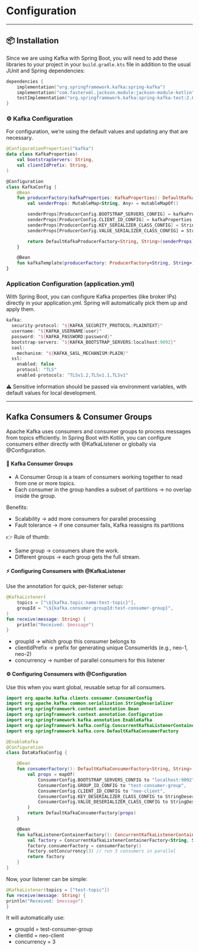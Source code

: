 # Configuration

---

## 📦 Installation

Since we are using Kafka with Spring Boot, you will need to add these libraries to your project in your `build.gradle.kts` file in addition to the usual JUnit and Spring dependencies:

```kotlin
dependencies {
    implementation("org.springframework.kafka:spring-kafka")
    implementation("com.fasterxml.jackson.module:jackson-module-kotlin")
    testImplementation("org.springframework.kafka:spring-kafka-test:2.6.5")
}
```

### ⚙️ Kafka Configuration
For configuration, we’re using the default values and updating any that are necessary.

```kotlin
@ConfigurationProperties("kafka")
data class KafkaProperties(
    val bootstrapServers: String,
    val clientIdPrefix: String,
)

@Configuration
class KafkaConfig {
    @Bean
    fun producerFactory(kafkaProperties: KafkaProperties): DefaultKafkaProducerFactory<String, String> {
        val senderProps: MutableMap<String, Any> = mutableMapOf()

        senderProps[ProducerConfig.BOOTSTRAP_SERVERS_CONFIG] = kafkaProperties.bootstrapServers
        senderProps[ProducerConfig.CLIENT_ID_CONFIG] = kafkaProperties.clientIdPrefix
        senderProps[ProducerConfig.KEY_SERIALIZER_CLASS_CONFIG] = StringSerializer::class.java
        senderProps[ProducerConfig.VALUE_SERIALIZER_CLASS_CONFIG] = StringSerializer::class.java

        return DefaultKafkaProducerFactory<String, String>(senderProps)
    }

    @Bean
    fun kafkaTemplate(producerFactory: ProducerFactory<String, String>) = KafkaTemplate(producerFactory)
}
```

### Application Configuration (application.yml)
With Spring Boot, you can configure Kafka properties (like broker IPs) directly in your application.yml.
Spring will automatically pick them up and apply them.

```kotlin
kafka:
  security-protocol: "${KAFKA_SECURITY_PROTOCOL:PLAINTEXT}"
  username: "${KAFKA_USERNAME:user}"
  password: "${KAFKA_PASSWORD:password}"
  bootstrap-servers: "${KAFKA_BOOTSTRAP_SERVERS:localhost:9092}"
  sasl:
    mechanism: "${KAFKA_SASL_MECHANISM:PLAIN}"
  ssl:
    enabled: false
    protocol: "TLS"
    enabled-protocols: "TLSv1.2,TLSv1.1,TLSv1"
```

⚠️ Sensitive information should be passed via environment variables, with default values for local development.

---

## Kafka Consumers & Consumer Groups
Apache Kafka uses consumers and consumer groups to process messages from topics efficiently.
In Spring Boot with Kotlin, you can configure consumers either directly with @KafkaListener or globally via @Configuration.

#### 🔑 Kafka Consumer Groups
- A Consumer Group is a team of consumers working together to read from one or more topics.
- Each consumer in the group handles a subset of partitions → no overlap inside the group.

Benefits:
- Scalability → add more consumers for parallel processing
- Fault tolerance → if one consumer fails, Kafka reassigns its partitions

👉 Rule of thumb:
- Same group → consumers share the work.
- Different groups → each group gets the full stream.

#### ⚡ Configuring Consumers with @KafkaListener

Use the annotation for quick, per-listener setup:

```kotlin
@KafkaListener(
    topics = ["\${kafka.topic.name:test-topic}"],
    groupId = "\${kafka.consumer.groupId:test-consumer-group}",
)
fun receive(message: String) {
    println("Received: $message")
}
```

- groupId → which group this consumer belongs to
- clientIdPrefix → prefix for generating unique ConsumerIds (e.g., neo-1, neo-2)
- concurrency → number of parallel consumers for this listener

#### ⚙️ Configuring Consumers with @Configuration

Use this when you want global, reusable setup for all consumers.

```kotlin
import org.apache.kafka.clients.consumer.ConsumerConfig
import org.apache.kafka.common.serialization.StringDeserializer
import org.springframework.context.annotation.Bean
import org.springframework.context.annotation.Configuration
import org.springframework.kafka.annotation.EnableKafka
import org.springframework.kafka.config.ConcurrentKafkaListenerContainerFactory
import org.springframework.kafka.core.DefaultKafkaConsumerFactory

@EnableKafka
@Configuration
class DataKafkaConfig {

    @Bean
    fun consumerFactory(): DefaultKafkaConsumerFactory<String, String> {
        val props = mapOf(
            ConsumerConfig.BOOTSTRAP_SERVERS_CONFIG to "localhost:9092",
            ConsumerConfig.GROUP_ID_CONFIG to "test-consumer-group",
            ConsumerConfig.CLIENT_ID_CONFIG to "neo-client",
            ConsumerConfig.KEY_DESERIALIZER_CLASS_CONFIG to StringDeserializer::class.java,
            ConsumerConfig.VALUE_DESERIALIZER_CLASS_CONFIG to StringDeserializer::class.java
        )
        return DefaultKafkaConsumerFactory(props)
    }

    @Bean
    fun kafkaListenerContainerFactory(): ConcurrentKafkaListenerContainerFactory<String, String> {
        val factory = ConcurrentKafkaListenerContainerFactory<String, String>()
        factory.consumerFactory = consumerFactory()
        factory.setConcurrency(3) // run 3 consumers in parallel
        return factory
    }
}
```

Now, your listener can be simple:
```kotlin
@KafkaListener(topics = ["test-topic"])
fun receive(message: String) {
println("Received: $message")
}
```


It will automatically use:
- groupId = test-consumer-group
- clientId = neo-client
- concurrency = 3



